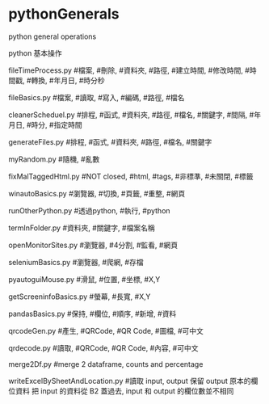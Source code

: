 # pythonGenerals
python general operations

python 基本操作

fileTimeProcess.py
  #檔案, #刪除, #資料夾, #路徑, #建立時間, #修改時間, #時間戳, #轉換, #年月日, #時分秒

fileBasics.py
  #檔案, #讀取, #寫入, #編碼, #路徑, #檔名 

cleanerScheduel.py
  #排程, #函式, #資料夾, #路徑, #檔名, #關鍵字, #間隔, #年月日, #時分, #指定時間

generateFiles.py
  #排程, #函式, #資料夾, #路徑, #檔名, #關鍵字

myRandom.py
  #隨機, #亂數

fixMalTaggedHtml.py
  #NOT closed, #html, #tags, #非標準, #未關閉, #標籤
  
winautoBasics.py
  #瀏覽器, #切換, #頁籤, #重整, #網頁

runOtherPython.py
  #透過python, #執行, #python

termInFolder.py
  #資料夾, #關鍵字, #檔案名稱

openMonitorSites.py
  #瀏覽器, #4分割, #監看, #網頁

seleniumBasics.py
  #瀏覽器, #爬網, #存檔

pyautoguiMouse.py 
  #滑鼠, #位置, #坐標, #X,Y

getScreeninfoBasics.py
  #螢幕, #長寬, #X,Y

pandasBasics.py
  #保持, #欄位, #順序, #新增, #資料

qrcodeGen.py
  #產生, #QRCode, #QR Code, #圖檔, #可中文

qrdecode.py
  #讀取, #QRCode, #QR Code, #內容, #可中文

merge2Df.py
  #merge 2 dataframe, counts and percentage

writeExcelBySheetAndLocation.py
  #讀取 input, output 保留 output 原本的欄位資料 把 input 的資料從 B2 蓋過去, input 和 output 的欄位數並不相同
